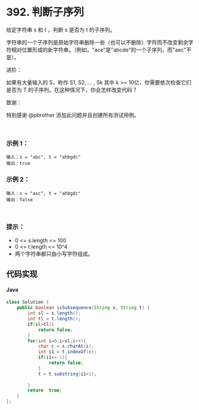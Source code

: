 # 392. 判断子序列

给定字符串 s 和 t ，判断 s 是否为 t 的子序列。

字符串的一个子序列是原始字符串删除一些（也可以不删除）字符而不改变剩余字符相对位置形成的新字符串。（例如，"ace"是"abcde"的一个子序列，而"aec"不是）。

进阶：

如果有大量输入的 S，称作 S1, S2, ... , Sk 其中 k >= 10亿，你需要依次检查它们是否为 T 的子序列。在这种情况下，你会怎样改变代码？

致谢：

特别感谢 @pbrother 添加此问题并且创建所有测试用例。

 

### 示例 1：
```
输入：s = "abc", t = "ahbgdc"
输出：true
```
### 示例 2：
```
输入：s = "axc", t = "ahbgdc"
输出：false
```
 

### 提示：

 - 0 <= s.length <= 100
 - 0 <= t.length <= 10^4
 - 两个字符串都只由小写字符组成。


## 代码实现
#### Java
```Java
class Solution {
    public boolean isSubsequence(String s, String t) {
        int sl = s.length();
        int tl = t.length();
        if(sl>tl){
            return false;
        }
        for(int i=0;i<sl;i++){
            char c = s.charAt(i);
            int i1 = t.indexOf(c);
            if(i1==-1){
                return false;
            }
            t = t.substring(i1+1);
            
        }
        return  true;
    }
};
```